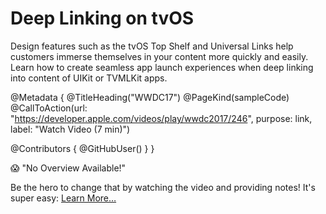 # Deep Linking on tvOS

Design features such as the tvOS Top Shelf and Universal Links help customers immerse themselves in your content more quickly and easily. Learn how to create seamless app launch experiences when deep linking into content of UIKit or TVMLKit apps.

@Metadata {
   @TitleHeading("WWDC17")
   @PageKind(sampleCode)
   @CallToAction(url: "https://developer.apple.com/videos/play/wwdc2017/246", purpose: link, label: "Watch Video (7 min)")

   @Contributors {
      @GitHubUser(<replace this with your GitHub handle>)
   }
}

😱 "No Overview Available!"

Be the hero to change that by watching the video and providing notes! It's super easy:
 [Learn More…](https://wwdcnotes.com/documentation/wwdcnotes/contributing)
